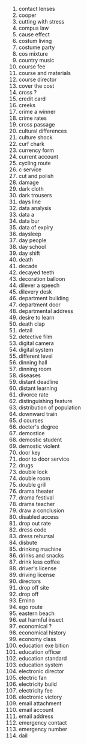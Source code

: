 1. contact lenses
2. cooper
3. cutting with stress
4. compus law
5. cause effect
6. costum living
7. costume party
8. cos mixture
9. country music
10. course fee
11. course and materials
12. course director
13. cover the cost
14. cross ?
15. credit card
16. creeks
17. crime a winner
18. crime rates
19. cross passage
20. cultural differences
21. culture shock
22. curf chark
23. currency form
24. current account
25. cycling route
26. c service
27. cut and polish
28. damage
29. dark cloth
30. dark trousers
31. days line
32. data analysis
33. data a
34. data bur
35. data of expiry
36. daysleep
37. day people
38. day school
39. day shift
40. death
41. decade
42. decayed teeth
43. decoration balloon
44. dilever a speech
45. dilevery desk
46. department building
47. department door
48. departmental address
49. desire to learn
50. death clap
51. detail
52. detective film
53. digital camera
54. digital system
55. different level
56. dinning hall
57. dinning room
58. diseases
59. distant deadline
60. distant learning
61. divorce rate
62. distinguishing feature
63. distribution of population
64. downward train
65. d courses
66. docter's degree
67. demostice
68. demostic student
69. demostic violent
70. door key
71. door to door service
72. drugs
73. double lock
74. double room
75. double grill
76. drama theater
77. drama festival
78. drama teacher
79. draw a conclusion
80. disabled access
81. drop out rate
82. dress code
83. dress rehursal
84. disbute
85. drinking machine
86. drinks and snacks
87. drink less coffee
88. driver's license
89. driving license
90. directors
91. drop off site
92. drop off
93. Ernino
94. ego route
95. eastern beach
96. eat harmful insect
97. economical ?
98. economical history
99. economy class
100. education exe bition
101. education officer
102. education standard
103. education system
104. electronic director
105. electric fan
106. electricity build
107. electricity fee
108. electronic victory
109. email attachment
110. email account
111. email address
112. emergency contact
113. emergency number
114. dail